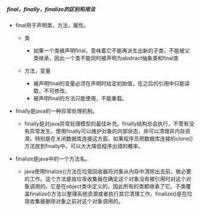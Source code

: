 ##### final，finally，finalize的区别和用法

- final用于声明类，方法，属性。

  - 类
    - 如果一个类被声明final，意味着它不能再派生出新的子类，不能被父类继承，因此一个类不能同时被声明为abstract抽象类和final类

  - 方法，变量
    - 被声明final的变量必须在声明时给定初始值，在之后的引用中只能读取，不可修改。
    - 被声明final的方法只能使用，不能重载。

- finally是java的一种异常处理机制。

  - finally是对java异常处理模型的最佳补充。finally结构总会执行，不管有没有异常发生。使用finally可以维护对象的内部状态，并可以清理非内存资源。特别是在关闭数据库连接这方面，如果程序员把数据库连接的clone()方法放到finally中，可以大大降低程序出错的概率。

- finalize是java中的一个方法名。

  - java使用finalize()方法在垃圾回收器将对象从内存中清除出去前，做必要的工作。这个方法是由垃圾收集器在确定这个对象没有被引用时对这个对象调用的。它是在object类中定义的，因此所有的类都继承了它。子类覆盖finalize()方法以整理系统资源或者执行其它清理工作。finalize()是在垃圾收集器删除对象之前对这个对象调用的。

    